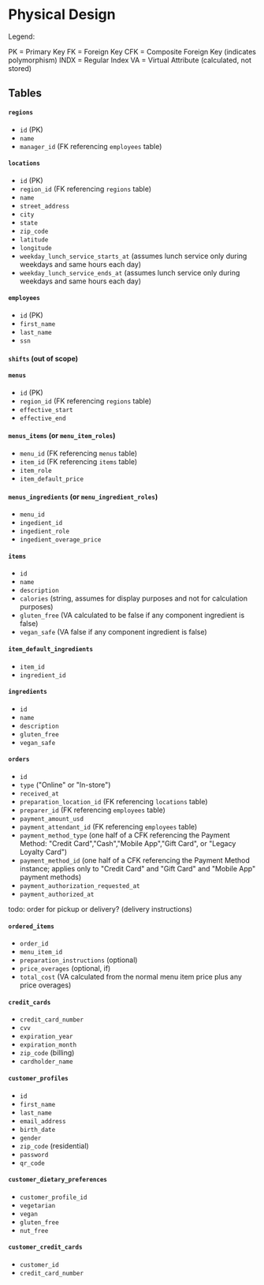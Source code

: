 # Physical Design

Legend:

PK = Primary Key
FK = Foreign Key
CFK = Composite Foreign Key (indicates polymorphism)
INDX = Regular Index
VA = Virtual Attribute (calculated, not stored)

## Tables

#### `regions`

 + `id` (PK)
 + `name`
 + `manager_id` (FK referencing `employees` table)

#### `locations`

 + `id` (PK)
 + `region_id` (FK referencing `regions` table)
 + `name`
 + `street_address`
 + `city`
 + `state`
 + `zip_code`
 + `latitude`
 + `longitude`
 + `weekday_lunch_service_starts_at` (assumes lunch service only during weekdays and same hours each day)
 + `weekday_lunch_service_ends_at` (assumes lunch service only during weekdays and same hours each day)

#### `employees`

 + `id` (PK)
 + `first_name`
 + `last_name`
 + `ssn`

#### `shifts` (out of scope)

#### `menus`

 + `id` (PK)
 + `region_id` (FK referencing `regions` table)
 + `effective_start`
 + `effective_end`

#### `menus_items` (or `menu_item_roles`)

 + `menu_id` (FK referencing `menus` table)
 + `item_id` (FK referencing `items` table)
 + `item_role`
 + `item_default_price`

#### `menus_ingredients` (or `menu_ingredient_roles`)

  + `menu_id`
  + `ingedient_id`
  + `ingedient_role`
  + `ingedient_overage_price`

#### `items`

 + `id`
 + `name`
 + `description`
 + `calories` (string, assumes for display purposes and not for calculation purposes)
 + `gluten_free` (VA calculated to be false if any component ingredient is false)
 + `vegan_safe` (VA false if any component ingredient is false)

#### `item_default_ingredients`

 + `item_id`
 + `ingredient_id`

#### `ingredients`

 + `id`
 + `name`
 + `description`
 + `gluten_free`
 + `vegan_safe`

#### `orders`

 + `id`
 + `type` ("Online" or "In-store")
 + `received_at`
 + `preparation_location_id` (FK referencing `locations` table)
 + `preparer_id` (FK referencing `employees` table)
 + `payment_amount_usd`
 + `payment_attendant_id` (FK referencing `employees` table)
 + `payment_method_type` (one half of a CFK referencing the Payment Method: "Credit Card","Cash","Mobile App","Gift Card", or "Legacy Loyalty Card")
 + `payment_method_id` (one half of a CFK referencing the Payment Method instance; applies only to "Credit Card" and "Gift Card" and "Mobile App" payment methods)
 + `payment_authorization_requested_at`
 + `payment_authorized_at`

todo: order for pickup or delivery? (delivery instructions)

#### `ordered_items`

 + `order_id`
 + `menu_item_id`
 + `preparation_instructions` (optional)
 + `price_overages` (optional, if)
 + `total_cost` (VA calculated from the normal menu item price plus any price overages)

#### `credit_cards`

 + `credit_card_number`
 + `cvv`
 + `expiration_year`
 + `expiration_month`
 + `zip_code` (billing)
 + `cardholder_name`

#### `customer_profiles`

 + `id`
 + `first_name`
 + `last_name`
 + `email_address`
 + `birth_date`
 + `gender`
 + `zip_code` (residential)
 + `password`
 + `qr_code`

#### `customer_dietary_preferences`

  + `customer_profile_id`
  + `vegetarian`
  + `vegan`
  + `gluten_free`
  + `nut_free`

#### `customer_credit_cards`

 + `customer_id`
 + `credit_card_number`
